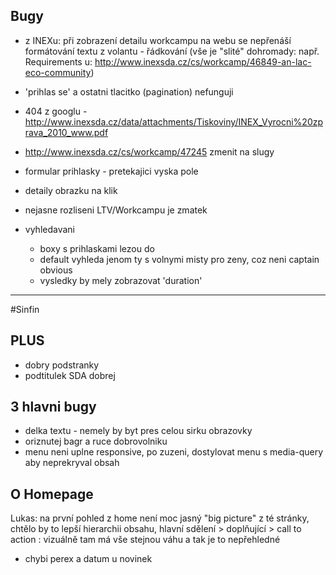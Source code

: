 ## Bugy
- z INEXu: při zobrazení detailu workcampu na webu se nepřenáší
  formátování textu z volantu - řádkování (vše je "slité" dohromady:
  např. Requirements u:
  http://www.inexsda.cz/cs/workcamp/46849-an-lac-eco-community)

- 'prihlas se' a ostatni tlacitko (pagination) nefunguji
- 404 z googlu - http://www.inexsda.cz/data/attachments/Tiskoviny/INEX_Vyrocni%20zprava_2010_www.pdf
- http://www.inexsda.cz/cs/workcamp/47245 zmenit na slugy
- formular prihlasky - pretekajici vyska pole
- detaily obrazku na klik
- nejasne rozliseni LTV/Workcampu je zmatek
- vyhledavani
  - boxy s prihlaskami lezou do
  - default vyhleda jenom ty s volnymi misty pro zeny, coz neni captain obvious
  - vysledky by mely zobrazovat 'duration'



----------------------------------------
#Sinfin

## PLUS
- dobry podstranky
- podtitulek SDA dobrej

## 3 hlavni bugy
- delka textu - nemely by byt pres celou sirku obrazovky
- oriznutej bagr a ruce dobrovolniku
- menu neni uplne responsive, po zuzeni, dostylovat menu s media-query aby neprekryval obsah

## O Homepage
Lukas: na první pohled z home není moc jasný "big picture" z té
stránky, chtělo by to lepší hierarchii obsahu, hlavní sdělení >
doplňující > call to action : vizuálně tam má vše stejnou váhu a tak
je to nepřehledné

- chybi perex a datum u novinek

